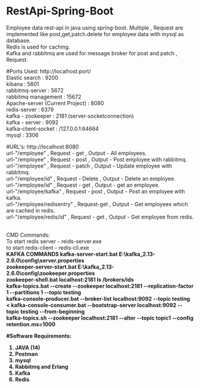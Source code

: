# RestApi-Spring-Boot
Employee data rest-api in java using spring-boot.
Multiple , Request are implemented like post,get,patch.delete for employee data with mysql as database.<br />
Redis is used for caching.<br />
Kafka and rabbitmq are used for message broker for post and patch , Request.<br />

#Ports Used: http://localhost:port/
<br/>
Elastic search : 9200<br />
kibana : 5601<br />
rabbitmq-server : 5672<br />
rabbitmq management : 15672<br />
Apache-server (Current Project) : 8080<br />
redis-server : 6379<br />
kafka - zookeeper : 2181 (server-socketconnection)<br />
kafka - server : 9092<br />
kafka-client-socket : /127.0.0.1:64664 <br />
mysql : 3306<br />

#URL's: http://localhost:8080
<br/>
url-"/employee"       , Request - get    , Output - All employees.<br />
url-"/employee"       , Request - post   , Output - Post employee with rabbitmq.<br />
url-"/employee"       , Request - patch  , Output - Update employee with rabbitmq.<br />
url-"/employee/id"    , Request - Delete , Output - Delete an employee.<br />
url-"/employee/id"    , Request - get    , Output - get an employee.<br />
url-"/employee/kafka" , Request - post   , Output - Post an employee with kafka.<br />
url-"/employee/redisentry" , Request-get   , Output - Get employees which are cached in redis.<br />
url-"/employee/redis/id" , Request - get   , Output - Get employee from redis.<br />
<br/>

CMD Commands:<br/>
To start redis server - reids-server.exe <br/>
to start redis-client - redis-cli.exe <br/>
<b> KAFKA COMMANDS <b/>
kafka-server-start.bat E:\kafka_2.13-2.6.0\config\server.properties </br>
zookeeper-server-start.bat E:\kafka_2.13-2.6.0\config\zookeeper.properties</br>
zookeeper-shell.bat localhost:2181 ls /brokers/ids </br>
kafka-topics.bat --create --zookeeper localhost:2181 --replication-factor 1 --partitions 1 --topic testing </br>
kafka-console-producer.bat --broker-list localhost:9092 --topic testing </br><
kafka-console-consumer.bat --bootstrap-server localhost:9092 --topic testing --from-beginning</br>
kafka-topics.sh --zookeeper localhost:2181 --alter --topic topic1 --config retention.ms=1000</br>

#Software Requirements:
<ol>
<li> JAVA (14)</li>
<li> Postman </li>
<li> mysql </li>
<li> Rabbitmq and Erlang</li>
<li> Kafka </li>
<li> Redis </li>
</ol>

